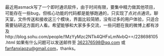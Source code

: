 最近用asmack写了一个即时通讯软件，由于时间有限，要集中精力做其他项目，可能存在一些bug，但核心功能的代码都是能够跑通的，只实现了点对点通讯，聊天室，文件传送和接收这三个模块，界面比较简陋，没有过多的用户体验，只适合需要钻研这方面的人看。希望能够和大家多多交流，一些问题在我的微博上都有涉及http://blog.sohu.com/people/!MzYyMzc2NTk4QHFxLmNvbQ==/228698105.html 如果有什么问题可以发送邮件至 362376598@qq.com 或 fanfanxiaozu@gmail.com，thanks。